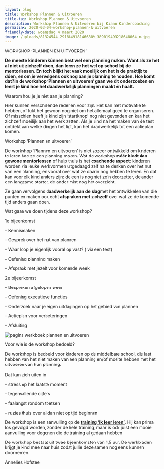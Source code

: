 ```yaml
---
layout: blog
title: Workshop Plannen & Uitvoeren
title-tag: Workshop Plannen & Uitvoeren
description: Workshop Plannen & Uitvoeren bij Kiann Kindercoaching
permalink: 2020-03-04-workshop-plannen-&-uitvoeren
friendly-date: woensdag 4 maart 2020
image: /uploads/81324544_2918849181466809_389019493218648064_n.jpg
---
```

WORKSHOP ‘PLANNEN EN UITVOEREN’

**De meeste kinderen kúnnen best wel een planning maken. Want als ze het al niet uit zichzelf doen, dan leren ze het wel op school bij de mentorlessen. En toch blijkt het vaak moeilijk om het in de praktijk te dóen, en om je vervolgens ook nog aan je planning te houden. Hoe komt dat?In de workshop ‘Plannen en uitvoeren’ gaan we dit onderzoeken en leert je kind hoe het daadwerkelijk planningen maakt én haalt.**

Waarom hou je je niet aan je planning?

Hier kunnen verschillende redenen voor zijn. Het kan met motivatie te hebben, of lukt het gewoon nog niet om het allemaal goed te organiseren. Of misschien heeft je kind zijn ‘startknop’ nog niet gevonden en kan het zichzelf moeilijk aan het werk zetten. Als je kind na het maken van de test ontdekt aan welke dingen het ligt, kan het daadwerkelijk tot een actieplan komen.

Workshop ‘Plannen en uitvoeren’

De workshop ‘Plannen en uitvoeren’ is niet zozeer ontwikkeld om kinderen te leren hoe ze een planning maken. Wat de workshop **méér biedt dan gewone mentorlessen** of hulp thuis is het **coachende aspect**: kinderen worden via leuke werkvormen uitgedaagd zelf na te denken over het nut van een planning, en vooral over wat ze daarin nog hebben te leren. En dat kan voor elk kind anders zijn: de een is nog niet zo’n doorzetter, de ander een langzame starter, de ander mist nog het overzicht.

Ze gaan vervolgens **daadwerkelijk aan de slag**met het ontwikkelen van die punten en maken ook echt **afspraken met zichzelf** over wat ze de komende tijd anders gaan doen.

Wat gaan we doen tijdens deze workshop?

1e bijeenkomst

\- Kennismaken

\- Gesprek over het nut van plannen

\- Waar loop je eigenlijk vooral op vast? ( via een test)

\- Oefening planning maken

\- Afspraak met jezelf voor komende week

2e bijeenkomst

\- Bespreken afgelopen weer

\- Oefening executieve functies

\- Onderzoek naar je eigen uitdagingen op het gebied van plannen

\- Actieplan voor verbeteringen

\- Afsluiting

![pagina werkboek plannen en uitvoeren](/uploads/80723178_2918849054800155_3460527378852216832_n.jpg "pagina werkboek plannen en uitvoeren")

Voor wie is de workshop bedoeld?

De workshop is bedoeld voor kinderen op de middelbare school, die last hebben van het niet maken van een planning en/of moeite hebben met het uitvoeren van hun planning.\
\
Dat kan zich uiten in

\- stress op het laatste moment

\- tegenvallende cijfers

\- faalangst rondom toetsen

\- ruzies thuis over al dan niet op tijd beginnen

De workshop is een aanvulling op de **[training ‘Ik leer leren’](https://www.dietzcoaching.nl/ik-leer-leren-hoofddorp/)**. Hij kan prima los gevolgd worden, zonder de hele training, maar is ook juist een mooie aanvulling voor degenen die de training al gedaan hebben

De workshop bestaat uit twee bijeenkomsten van 1,5 uur. De werkbladen krijgt je kind mee naar huis zodat jullie deze samen nog eens kunnen doornemen.

Annelies Hofstee